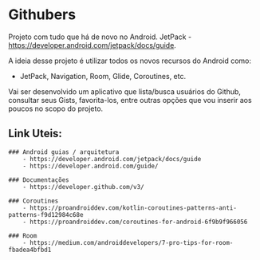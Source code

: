 # Githubers

Projeto com tudo que há de novo no Android. JetPack - https://developer.android.com/jetpack/docs/guide. 

A ideia desse projeto é utilizar todos os novos recursos do Android como:
- JetPack, Navigation, Room, Glide, Coroutines, etc.

Vai ser desenvolvido um aplicativo que lista/busca usuários do Github, consultar seus Gists, favorita-los,
entre outras opções que vou inserir aos poucos no scopo do projeto.

## Link Uteis:

    ### Android guias / arquitetura
        - https://developer.android.com/jetpack/docs/guide
        - https://developer.android.com/guide/

    ### Documentações
        - https://developer.github.com/v3/

    ### Coroutines
        - https://proandroiddev.com/kotlin-coroutines-patterns-anti-patterns-f9d12984c68e
        - https://proandroiddev.com/coroutines-for-android-6f9b9f966056

    ### Room
        - https://medium.com/androiddevelopers/7-pro-tips-for-room-fbadea4bfbd1
